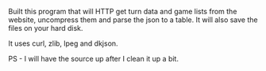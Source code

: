 Built this program that will HTTP get turn data and game lists from the website, uncompress them and parse the json to a table.  It will also save the files on your hard disk.

It uses curl, zlib, lpeg and dkjson.

PS - I will have the source up after I clean it up a bit.